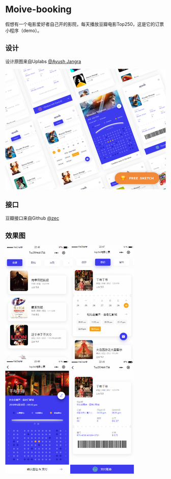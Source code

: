 # Moive-booking
假想有一个电影爱好者自己开的影院，每天播放豆瓣电影Top250，这是它的订票小程序（demo）。


## 设计

设计原图来自Uplabs [@Ayush Jangra](https://www.uplabs.com/ayushjangra)

<img src="https://github.com/jokersandwich/Moive-booking/blob/master/image/readme/preview.png" width="600">

## 接口

豆瓣接口来自Github [@zec](https://github.com/zce)

## 效果图

<img src="https://github.com/jokersandwich/Moive-booking/blob/master/image/readme/0.jpg" width="200" style="display: inline-block">
<img src="https://github.com/jokersandwich/Moive-booking/blob/master/image/readme/1.jpg" width="200" style="display: inline-block">
<img src="https://github.com/jokersandwich/Moive-booking/blob/master/image/readme/2.jpg" width="200" style="display: inline-block">
<img src="https://github.com/jokersandwich/Moive-booking/blob/master/image/readme/3.jpg" width="200" style="display: inline-block">
